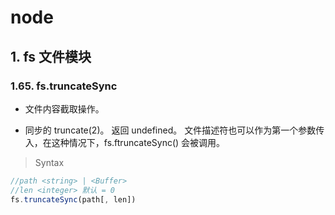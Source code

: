# node

## 1. fs 文件模块

### 1.65. fs.truncateSync

- 文件内容截取操作。

- 同步的 truncate(2)。 返回 undefined。 文件描述符也可以作为第一个参数传入，在这种情况下，fs.ftruncateSync() 会被调用。


> Syntax

```js
//path <string> | <Buffer>
//len <integer> 默认 = 0
fs.truncateSync(path[, len])
```
